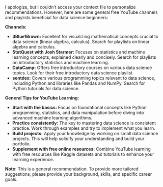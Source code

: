 I apologize, but I couldn't access your context file to personalize recommendations.  However, here are some general free YouTube channels and playlists beneficial for data science beginners:


**Channels:**

* **3Blue1Brown:** Excellent for visualizing mathematical concepts crucial to data science (linear algebra, calculus).  Search for playlists on linear algebra and calculus.
* **StatQuest with Josh Starmer:** Focuses on statistics and machine learning concepts, explained clearly and concisely. Search for playlists on introductory statistics and machine learning.
* **DataCamp:** Offers free introductory courses on various data science topics. Look for their free introductory data science playlist.
* **sentdex:** Covers various programming topics relevant to data science, including Python and libraries like Pandas and NumPy. Search for Python tutorials for data science.


**General Tips for YouTube Learning:**

* **Start with the basics:** Focus on foundational concepts like Python programming, statistics, and data manipulation before diving into advanced machine learning algorithms.
* **Practice consistently:**  The key to mastering data science is consistent practice. Work through examples and try to implement what you learn.
* **Build projects:**  Apply your knowledge by working on small data science projects. This will help solidify your understanding and build your portfolio.
* **Supplement with free online resources:**  Combine YouTube learning with free resources like Kaggle datasets and tutorials to enhance your learning experience.


**Note:**  This is a general recommendation.  To provide more tailored suggestions, please provide your background, skills, and specific career goals.